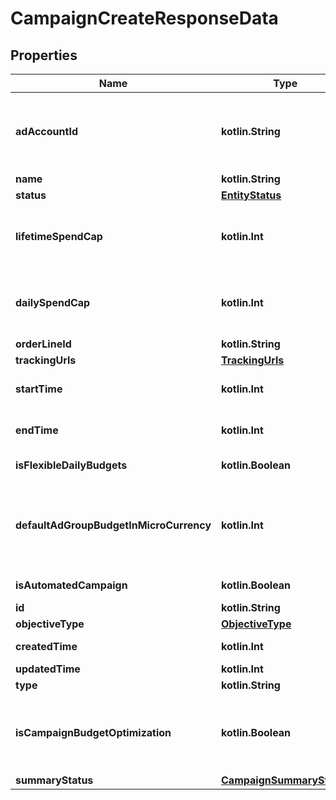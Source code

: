 
# CampaignCreateResponseData

## Properties
| Name | Type | Description | Notes |
| ------------ | ------------- | ------------- | ------------- |
| **adAccountId** | **kotlin.String** | Campaign&#39;s Advertiser ID. If you want to create a campaign in a Business Account shared account you need to specify the Business Access advertiser ID in both the query path param as well as the request body schema. |  [optional] |
| **name** | **kotlin.String** | Campaign name. |  [optional] |
| **status** | [**EntityStatus**](EntityStatus.md) |  |  [optional] |
| **lifetimeSpendCap** | **kotlin.Int** | Campaign total spending cap. Required for Campaign Budget Optimization (CBO) campaigns. This and \&quot;daily_spend_cap\&quot; cannot be set at the same time. |  [optional] |
| **dailySpendCap** | **kotlin.Int** | Campaign daily spending cap. Required for Campaign Budget Optimization (CBO) campaigns. This and \&quot;lifetime_spend_cap\&quot; cannot be set at the same time. |  [optional] |
| **orderLineId** | **kotlin.String** | Order line ID that appears on the invoice. |  [optional] |
| **trackingUrls** | [**TrackingUrls**](TrackingUrls.md) |  |  [optional] |
| **startTime** | **kotlin.Int** | Campaign start time. Unix timestamp in seconds. Only used for Campaign Budget Optimization (CBO) campaigns. |  [optional] |
| **endTime** | **kotlin.Int** | Campaign end time. Unix timestamp in seconds. Only used for Campaign Budget Optimization (CBO) campaigns. |  [optional] |
| **isFlexibleDailyBudgets** | **kotlin.Boolean** | Determine if a campaign has flexible daily budgets setup. |  [optional] |
| **defaultAdGroupBudgetInMicroCurrency** | **kotlin.Int** | When transitioning from campaign budget optimization to non-campaign budget optimization, the default_ad_group_budget_in_micro_currency will propagate to each child ad groups daily budget. Unit is micro currency of the associated advertiser account. |  [optional] |
| **isAutomatedCampaign** | **kotlin.Boolean** | Specifies whether the campaign was created in the automated campaign flow |  [optional] |
| **id** | **kotlin.String** | Campaign ID. |  [optional] |
| **objectiveType** | [**ObjectiveType**](ObjectiveType.md) |  |  [optional] |
| **createdTime** | **kotlin.Int** | Campaign creation time. Unix timestamp in seconds. |  [optional] |
| **updatedTime** | **kotlin.Int** | UTC timestamp. Last update time. |  [optional] |
| **type** | **kotlin.String** | Always \&quot;campaign\&quot;. |  [optional] |
| **isCampaignBudgetOptimization** | **kotlin.Boolean** | Determines if a campaign automatically generate ad-group level budgets given a campaign budget to maximize campaign outcome. When transitioning from non-cbo to cbo, all previous child ad group budget will be cleared. |  [optional] |
| **summaryStatus** | [**CampaignSummaryStatus**](CampaignSummaryStatus.md) |  |  [optional] |



